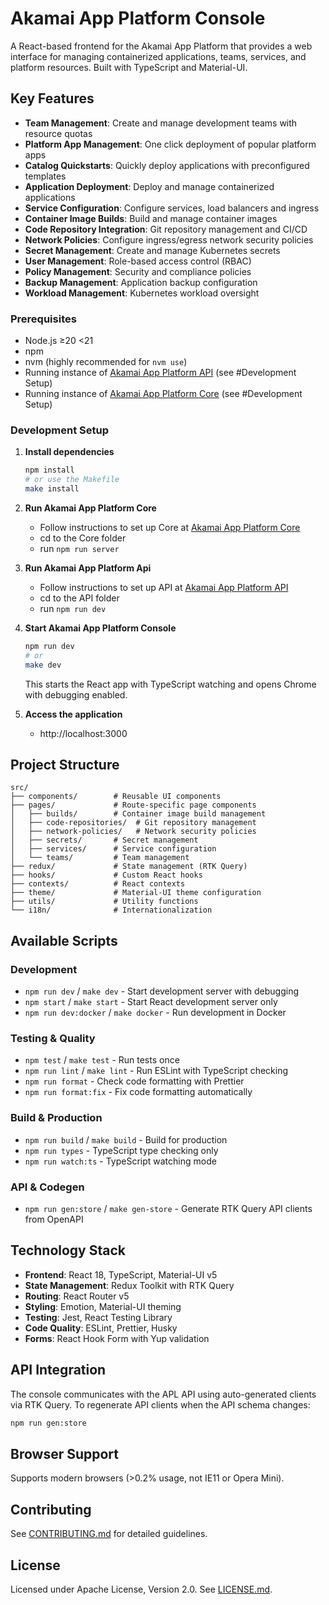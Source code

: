# Akamai App Platform Console

A React-based frontend for the Akamai App Platform that provides a web interface for managing containerized applications, teams, services, and platform resources. Built with TypeScript and Material-UI.

## Key Features

- **Team Management**: Create and manage development teams with resource quotas
- **Platform App Management**: One click deployment of popular platform apps
- **Catalog Quickstarts**: Quickly deploy applications with preconfigured templates
- **Application Deployment**: Deploy and manage containerized applications
- **Service Configuration**: Configure services, load balancers and ingress
- **Container Image Builds**: Build and manage container images
- **Code Repository Integration**: Git repository management and CI/CD
- **Network Policies**: Configure ingress/egress network security policies
- **Secret Management**: Create and manage Kubernetes secrets
- **User Management**: Role-based access control (RBAC)
- **Policy Management**: Security and compliance policies
- **Backup Management**: Application backup configuration
- **Workload Management**: Kubernetes workload oversight

### Prerequisites

- Node.js ≥20 <21
- npm
- nvm (highly recommended for `nvm use`)
- Running instance of [Akamai App Platform API](https://github.com/linode/apl-api) (see #Development Setup)
- Running instance of [Akamai App Platform Core](https://github.com/linode/apl-core) (see #Development Setup)

### Development Setup

1. **Install dependencies**

   ```bash
   npm install
   # or use the Makefile
   make install

   ```

2. **Run Akamai App Platform Core**

   - Follow instructions to set up Core at [Akamai App Platform Core](https://github.com/linode/apl-core)
   - cd to the Core folder
   - run `npm run server`

3. **Run Akamai App Platform Api**

   - Follow instructions to set up API at [Akamai App Platform API](https://github.com/linode/apl-api)
   - cd to the API folder
   - run `npm run dev`

4. **Start Akamai App Platform Console**
   ```bash
   npm run dev
   # or
   make dev
   ```
   This starts the React app with TypeScript watching and opens Chrome with debugging enabled.
5. **Access the application**
   - http://localhost:3000

## Project Structure

```
src/
├── components/        # Reusable UI components
├── pages/             # Route-specific page components
│   ├── builds/        # Container image build management
│   ├── code-repositories/  # Git repository management
│   ├── network-policies/   # Network security policies
│   ├── secrets/       # Secret management
│   ├── services/      # Service configuration
│   └── teams/         # Team management
├── redux/             # State management (RTK Query)
├── hooks/             # Custom React hooks
├── contexts/          # React contexts
├── theme/             # Material-UI theme configuration
├── utils/             # Utility functions
└── i18n/              # Internationalization
```

## Available Scripts

### Development

- `npm run dev` / `make dev` - Start development server with debugging
- `npm start` / `make start` - Start React development server only
- `npm run dev:docker` / `make docker` - Run development in Docker

### Testing & Quality

- `npm test` / `make test` - Run tests once
- `npm run lint` / `make lint` - Run ESLint with TypeScript checking
- `npm run format` - Check code formatting with Prettier
- `npm run format:fix` - Fix code formatting automatically

### Build & Production

- `npm run build` / `make build` - Build for production
- `npm run types` - TypeScript type checking only
- `npm run watch:ts` - TypeScript watching mode

### API & Codegen

- `npm run gen:store` / `make gen-store` - Generate RTK Query API clients from OpenAPI

## Technology Stack

- **Frontend**: React 18, TypeScript, Material-UI v5
- **State Management**: Redux Toolkit with RTK Query
- **Routing**: React Router v5
- **Styling**: Emotion, Material-UI theming
- **Testing**: Jest, React Testing Library
- **Code Quality**: ESLint, Prettier, Husky
- **Forms**: React Hook Form with Yup validation

## API Integration

The console communicates with the APL API using auto-generated clients via RTK Query. To regenerate API clients when the API schema changes:

```bash
npm run gen:store
```

## Browser Support

Supports modern browsers (>0.2% usage, not IE11 or Opera Mini).

## Contributing

See [CONTRIBUTING.md](CONTRIBUTING.md) for detailed guidelines.

## License

Licensed under Apache License, Version 2.0. See [LICENSE.md](LICENSE.md).
